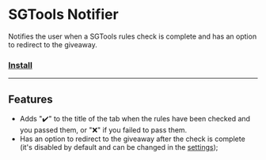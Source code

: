 # SGTools Notifier

Notifies the user when a SGTools rules check is complete and has an option to redirect to the giveaway.

### [Install](https://raw.githubusercontent.com/gsrafael01/monkey-scripts/3.1.0/scripts/sgtools-notifier/sgtools-notifier.user.js)

---

## Features

* Adds "✔️" to the title of the tab when the rules have been checked and you passed them, or "❌" if you failed to pass them.
* Has an option to redirect to the giveaway after the check is complete (it's disabled by default and can be changed in the [settings](https://www.sgtools.info/?sgtoolsNotifier=settings));
